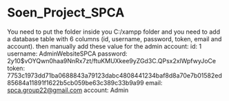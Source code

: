 # Soen_Project_SPCA
You need to put the folder inside you C:/xampp folder and you need to add a database table with 6 columns (id, username, password, token, email and account).
then manually add these value for the admin account:
id: 1
username: AdminWebsiteSPCA
password: $2y$10$vOYQwn0haa9NnRx7zt/ftuKMUXkee9yZGd3C.QPsx2xlWpfwyJoCe
token: 7753c1973dd71ba0688843a79123dabc4808441234baf8d8a70e7b01582ed85684a11891f1622b5cb059be63c389c33b9a99
email: spca.group22@gmail.com
account: Admin
